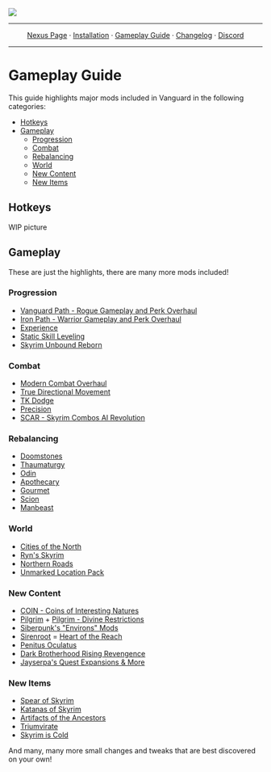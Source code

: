 <a href="https://www.nexusmods.com/skyrimspecialedition/mods/100704"><img src="https://staticdelivery.nexusmods.com/mods/1704/images/100704/100704-1694827736-950063437.png" target="_blank"></a>

---

<p align="center">
  <a href="https://www.nexusmods.com/skyrimspecialedition/mods/100704">Nexus Page</a> ·
  <a href="README.md">Installation</a> ·
  <a href="GAMEPLAY.md">Gameplay Guide</a> ·
  <a href="CHANGELOG.md">Changelog</a> ·
  <a href="https://discord.gg/VXvZWsxzEG">Discord</a>
</p>

---

# Gameplay Guide

This guide highlights major mods included in Vanguard in the following categories:

- [Hotkeys](#hotkeys)
- [Gameplay](#gameplay)
  - [Progression](#progression)
  - [Combat](#combat)
  - [Rebalancing](#rebalancing)
  - [World](#world)
  - [New Content](#new-content)
  - [New Items](#new-items)

## Hotkeys

WIP picture

## Gameplay

These are just the highlights, there are many more mods included!

### Progression

- [Vanguard Path - Rogue Gameplay and Perk Overhaul](https://www.nexusmods.com/skyrimspecialedition/mods/94926)
- [Iron Path - Warrior Gameplay and Perk Overhaul](https://www.nexusmods.com/skyrimspecialedition/mods/93691)
- [Experience](https://www.nexusmods.com/skyrimspecialedition/mods/17751)
- [Static Skill Leveling](https://www.nexusmods.com/skyrimspecialedition/mods/30410)
- [Skyrim Unbound Reborn](https://www.nexusmods.com/skyrimspecialedition/mods/27962)

### Combat
- [Modern Combat Overhaul](https://www.skyrim-guild.com/mods/attack)
- [True Directional Movement](https://www.nexusmods.com/skyrimspecialedition/mods/51614)
- [TK Dodge](https://www.nexusmods.com/skyrimspecialedition/mods/56956)
- [Precision](https://www.nexusmods.com/skyrimspecialedition/mods/72347)
- [SCAR - Skyrim Combos AI Revolution](https://www.nexusmods.com/skyrimspecialedition/mods/72014)

### Rebalancing
- [Doomstones](https://www.nexusmods.com/skyrimspecialedition/mods/80180)
- [Thaumaturgy](https://www.nexusmods.com/skyrimspecialedition/mods/57138)
- [Odin](https://www.nexusmods.com/skyrimspecialedition/mods/46000)
- [Apothecary](https://www.nexusmods.com/skyrimspecialedition/mods/52130)
- [Gourmet](https://www.nexusmods.com/skyrimspecialedition/mods/96876)
- [Scion](https://www.nexusmods.com/skyrimspecialedition/mods/41639)
- [Manbeast](https://www.nexusmods.com/skyrimspecialedition/mods/44746)

### World
- [Cities of the North](https://www.nexusmods.com/skyrimspecialedition/users/19519279?tab=user+files)
- [Ryn's Skyrim](https://www.nexusmods.com/skyrimspecialedition/users/81880043?tab=user+files)
- [Northern Roads](https://www.nexusmods.com/skyrimspecialedition/mods/77530)
- [Unmarked Location Pack](https://www.nexusmods.com/skyrimspecialedition/mods/82662)

### New Content
- [COIN - Coins of Interesting Natures](https://www.nexusmods.com/skyrimspecialedition/mods/51439)
- [Pilgrim](https://www.nexusmods.com/skyrimspecialedition/mods/54099) + [Pilgrim - Divine Restrictions](https://www.nexusmods.com/skyrimspecialedition/mods/88814)
- [Siberpunk's "Environs" Mods](https://www.nexusmods.com/skyrimspecialedition/users/36774500)
- [Sirenroot](https://www.nexusmods.com/skyrimspecialedition/mods/70917)
= [Heart of the Reach](https://www.nexusmods.com/skyrimspecialedition/mods/76494)
- [Penitus Oculatus](https://www.nexusmods.com/skyrimspecialedition/mods/21061)
- [Dark Brotherhood Rising Revengence](https://www.nexusmods.com/skyrimspecialedition/mods/57157)
- [Jayserpa's Quest Expansions & More](https://www.nexusmods.com/skyrimspecialedition/users/5201727)

### New Items
- [Spear of Skyrim](https://www.nexusmods.com/skyrimspecialedition/mods/89785)
- [Katanas of Skyrim](https://www.nexusmods.com/skyrimspecialedition/mods/92187)
- [Artifacts of the Ancestors](https://www.nexusmods.com/skyrimspecialedition/mods/92389)
- [Triumvirate](https://www.nexusmods.com/skyrimspecialedition/mods/39170)
- [Skyrim is Cold](https://www.nexusmods.com/skyrimspecialedition/mods/99813)

And many, many more small changes and tweaks that are best discovered on your own!
